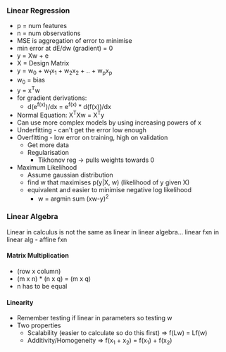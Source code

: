 ### Linear Regression

* p = num features
* n = num observations
* MSE is aggregation of error to minimise
* min error at dE/dw (gradient) = 0 
* y = Xw + e  
* X = Design Matrix
* y = w<sub>0</sub> + w<sub>1</sub>x<sub>1</sub> + w<sub>2</sub>x<sub>2</sub> + .. + w<sub>p</sub>x<sub>p</sub>
* w<sub>0</sub> = bias
* y = x<sup>T</sup>w
* for gradient derivations:
  * d(e<sup>f(x)</sup>)/dx = e<sup>f(x)</sup> * d(f(x))/dx
 * Normal Equation: X<sup>T</sup>Xw = X<sup>T</sup>y
* Can use more complex models by using increasing powers of x
* Underfitting - can't get the error low enough
* Overfitting - low error on training, high on validation
  * Get more data
  * Regularisation
    * Tikhonov reg -> pulls weights towards 0 
* Maximum Likelihood
  * Assume gaussian distribution
  * find w that maximises p(y|X, w) (likelihood of y given X)
  * equivalent and easier to minimise negative log likelihood
    * w = argmin sum (xw-y)<sup>2</sup>

### Linear Algebra
Linear in calculus is not the same as linear in linear algebra...
linear fxn in linear alg - affine fxn
#### Matrix Multiplication

* (row x column)
* (m x n) * (n x q) = (m x q)
* n has to be equal 

#### Linearity
* Remember testing if linear in parameters so testing w 
* Two properties
  * Scalability (easier to calculate so do this first) => f(Lw) = Lf(w)
  * Additivity/Homogeneity => f(x<sub>1</sub> + x<sub>2</sub>) = f(x<sub>1</sub>) + f(x<sub>2</sub>)
  
